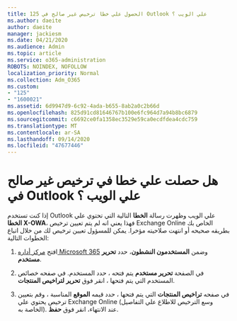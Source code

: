 ```yaml
---
title: 125 الحصول علي خطا ترخيص غير صالح في Outlook علي الويب ؟
ms.author: daeite
author: daeite
manager: jackiesm
ms.date: 04/21/2020
ms.audience: Admin
ms.topic: article
ms.service: o365-administration
ROBOTS: NOINDEX, NOFOLLOW
localization_priority: Normal
ms.collection: Adm_O365
ms.custom:
- "125"
- "1600021"
ms.assetid: 6d9947d9-6c92-4ada-b655-8ab2a0c2b66d
ms.openlocfilehash: 825d91cd81646767b100e6fc964d7a94b8bc6879
ms.sourcegitcommit: c6692ce0fa1358ec3529e59ca0ecdfdea4cdc759
ms.translationtype: MT
ms.contentlocale: ar-SA
ms.lasthandoff: 09/14/2020
ms.locfileid: "47677446"
---
```

# <a name="getting-an-invalid-license-error-in-outlook-on-the-web"></a>هل حصلت علي خطا في ترخيص غير صالح في Outlook علي الويب ؟

إذا كنت تستخدم Outlook علي الويب وظهرت رسالة **الخطا** التالية التي تحتوي علي **الخطا X-OWA**، فهذا يعني انه لم يتم تعيين ترخيص Exchange Online الخاص بك بطريقه صحيحه أو انتهت صلاحيته مؤخرا. يمكن للمسؤول تعيين ترخيص لك من خلال اتباع الخطوات التالية:
  
1. افتح [مركز أداره Microsoft 365](https://portal.office.com/adminportal/home#/homepage) وضمن **المستخدمون النشطون**، حدد **تحرير مستخدم**.

2. في الصفحة **تحرير مستخدم** يتم فتحه ، حدد المستخدم. في صفحه خصائص المستخدم التي يتم فتحها ، انقر فوق **تحرير** **لتراخيص المنتجات**.

3. في صفحه **تراخيص المنتجات** التي يتم فتحها ، حدد قيمه **الموقع** المناسبة ، وقم بتعيين ترخيص يحتوي علي Exchange Online (وسع الترخيص للاطلاع علي التفاصيل الخاصة به). عند الانتهاء، انقر فوق **حفظ**.

